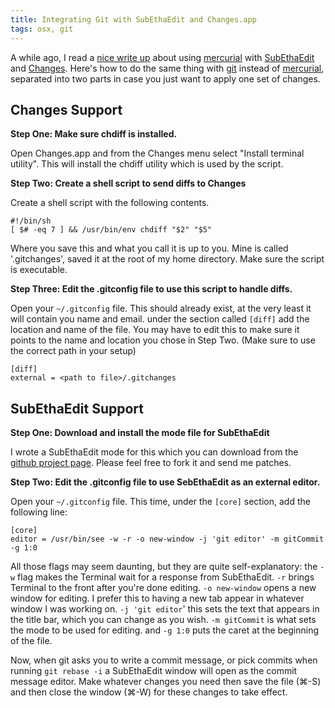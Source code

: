 ```yaml
---
title: Integrating Git with SubEthaEdit and Changes.app
tags: osx, git
---
```


A while ago, I read a
[nice write up](http://schinckel.net/2008/04/26/mercurial-with-os-x-gui-tools/)
about using [mercurial](http://mercurial.selenic.com/) with
[SubEthaEdit](http://www.codingmonkeys.de/subethaedit/) and
[Changes](http://connectedflow.com/changes/). Here's how to do the same thing
with [git](http://git-scm.com/) instead of
[mercurial](http://mercurial.selenic.com/), separated into two parts in case you
just want to apply one set of changes.

## Changes Support

**Step One: Make sure chdiff is installed.**

Open Changes.app and from the Changes menu select "Install terminal
utility". This will install the chdiff utility which is used by the script.

**Step Two: Create a shell script to send diffs to Changes**

Create a shell script with the following contents.

```
#!/bin/sh
[ $# -eq 7 ] && /usr/bin/env chdiff "$2" "$5"
```

Where you save this and what you call it is up to you. Mine is called
'.gitchanges', saved it at the root of my home directory. Make sure the script
is executable.

**Step Three: Edit the .gitconfig file to use this script to handle diffs.**

Open your `~/.gitconfig` file. This should already exist, at the very least it
will contain you name and email. under the section called `[diff]` add the
location and name of the file.  You may have to edit this to make sure it points
to the name and location you chose in Step Two. (Make sure to use the correct
path in your setup)

```
[diff]
external = <path to file>/.gitchanges
```

## SubEthaEdit Support

**Step One: Download and install the mode file for SubEthaEdit**

I wrote a SubEthaEdit mode for this which you can download from the
[github project page](http://abizern.github.com/gitcommit.mode/). Please feel
free to fork it and send me patches.

**Step Two: Edit the .gitconfig file to use SebEthaEdit as an external editor.**

Open your `~/.gitconfig` file. This time, under the `[core]` section, add the
following line:

```
[core]
editor = /usr/bin/see -w -r -o new-window -j 'git editor' -m gitCommit -g 1:0
```

All those flags may seem daunting, but they are quite self-explanatory: the `-w`
flag makes the Terminal wait for a response from SubEthaEdit. `-r` brings
Terminal to the front after you're done editing. `-o new-window` opens a new
window for editing. I prefer this to having a new tab appear in whatever window
I was working on. `-j 'git editor`' this sets the text that appears in the title
bar, which you can change as you wish. `-m gitCommit` is what sets the mode to
be used for editing. and `-g 1:0` puts the caret at the beginning of the file.

Now, when git asks you to write a commit message, or pick commits when running
`git rebase -i` a SubEthaEdit window will open as the commit message
editor. Make whatever changes you need then save the file (⌘-S) and then close
the window (⌘-W) for these changes to take effect.
